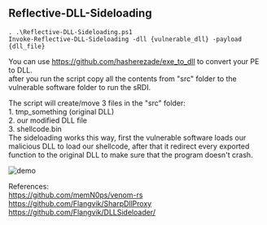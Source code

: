 ## Reflective-DLL-Sideloading  

    . .\Reflective-DLL-Sideloading.ps1  
    Invoke-Reflective-DLL-Sideloading -dll {vulnerable_dll} -payload {dll_file}  
    
You can use https://github.com/hasherezade/exe_to_dll to convert your PE to DLL.  
after you run the script copy all the contents from "src" folder to the vulnerable software folder to run the sRDI.  

The script will create/move 3 files in the "src" folder:    
	1. tmp_something (original DLL)  
	2. our modified DLL file  
	3. shellcode.bin  
The sideloading works this way, first the vulnerable software loads our malicious DLL to load our shellcode, after that it redirect every exported function to the original DLL to make sure that the program doesn't crash.  

![demo](https://s12.gifyu.com/images/SrPgA.gif)  

References:  
https://github.com/memN0ps/venom-rs  
https://github.com/Flangvik/SharpDllProxy  
https://github.com/Flangvik/DLLSideloader/  